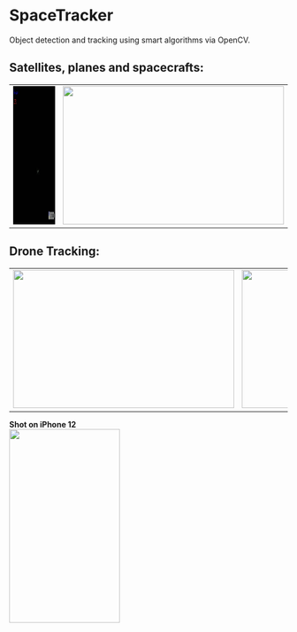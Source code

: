 # SpaceTracker

Object detection and tracking using smart algorithms via OpenCV.

## Satellites, planes and spacecrafts: <br>
| | |
| -- | -- | 
| <img width="400" height="250" src="https://github.com/DorAzaria/SpaceTracker/blob/master/readme/ISS.gif">| <img width="400" height="250" src="https://github.com/DorAzaria/SpaceTracker/blob/master/readme/night.gif"> |

## Drone Tracking: <br>
| | |
| -- | -- | 
|<img width="400" height="250" src="https://github.com/DorAzaria/SpaceTracker/blob/master/readme/drone1.gif"> | <img width="400" height="250" src="https://github.com/DorAzaria/SpaceTracker/blob/master/readme/drone2.gif"> |

**Shot on iPhone 12**<br>
<img width="200" height="350" src="https://github.com/DorAzaria/SpaceTracker/blob/master/readme/drone3.gif">
<br>
